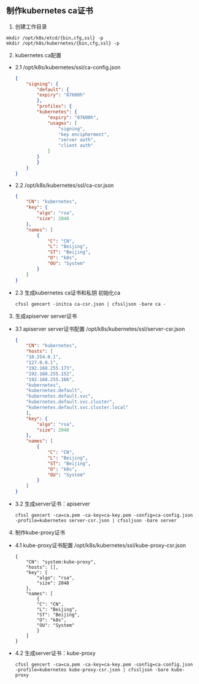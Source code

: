 ## 制作kubernetes ca证书
1. 创建工作目录
```shell
mkdir /opt/k8s/etcd/{bin,cfg,ssl} -p
mkdir /opt/k8s/kubernetes/{bin,cfg,ssl} -p
```
2. kubernetes ca配置
  * 2.1 /opt/k8s/kubernetes/ssl/ca-config.json
    ```json
    {
        "signing": {
            "default": {
            "expiry": "87600h"
            },
            "profiles": {
            "kubernetes": {
                "expiry": "87600h",
                "usages": [
                    "signing",
                    "key encipherment",
                    "server auth",
                    "client auth"
                ]
            }
            }
        }
    }
    ```
  * 2.2 /opt/k8s/kubernetes/ssl/ca-csr.json
    ```json
    {
        "CN": "kubernetes",
        "key": {
            "algo": "rsa",
            "size": 2048
        },
        "names": [
            {
                "C": "CN",
                "L": "Beijing",
                "ST": "Beijing",
                "O": "k8s",
                "OU": "System"
            }
        ]
    }
    ```
  * 2.3 生成kubernetes ca证书和私钥 初始化ca
    ```shell
    cfssl gencert -initca ca-csr.json | cfssljson -bare ca -
    ``` 
3. 生成apiserver server证书
  * 3.1 apiserver server证书配置 /opt/k8s/kubernetes/ssl/server-csr.json
    ```json
    {
        "CN": "kubernetes",
        "hosts": [
        "10.254.0.1",
        "127.0.0.1",
        "192.168.255.173",
        "192.168.255.152",
        "192.168.255.166",
        "kubernetes",
        "kubernetes.default",
        "kubernetes.default.svc",
        "kubernetes.default.svc.cluster",
        "kubernetes.default.svc.cluster.local"
        ],
        "key": {
            "algo": "rsa",
            "size": 2048
        },
        "names": [
            {
                "C": "CN",
                "L": "Beijing",
                "ST": "Beijing",
                "O": "k8s",
                "OU": "System"
            }
        ]
    }
    ```
  * 3.2 生成server证书：apiserver
    ```shell
    cfssl gencert -ca=ca.pem -ca-key=ca-key.pem -config=ca-config.json -profile=kubernetes server-csr.json | cfssljson -bare server
    ``` 
4. 制作kube-proxy证书
  * 4.1 kube-proxy证书配置 /opt/k8s/kubernetes/ssl/kube-proxy-csr.json
    ```
    {
        "CN": "system:kube-proxy",
        "hosts": [],
        "key": {
            "algo": "rsa",
            "size": 2048
        },
        "names": [
            {
            "C": "CN",
            "L": "Beijing",
            "ST": "Beijing",
            "O": "k8s",
            "OU": "System"
            }
        ]
    }
    ```
  * 4.2 生成server证书：kube-proxy
    ```shell
    cfssl gencert -ca=ca.pem -ca-key=ca-key.pem -config=ca-config.json -profile=kubernetes kube-proxy-csr.json | cfssljson -bare kube-proxy
    ```
